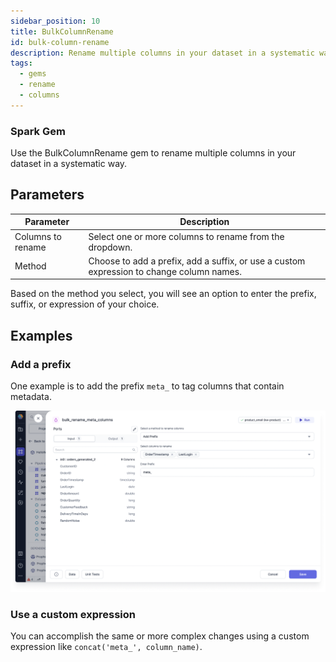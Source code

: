 ```yaml
---
sidebar_position: 10
title: BulkColumnRename
id: bulk-column-rename
description: Rename multiple columns in your dataset in a systematic way.
tags:
  - gems
  - rename
  - columns
---
```


<h3><span class="badge">Spark Gem</span></h3>

Use the BulkColumnRename gem to rename multiple columns in your dataset in a systematic way.

## Parameters

| Parameter         | Description                                                                              |
| ----------------- | ---------------------------------------------------------------------------------------- |
| Columns to rename | Select one or more columns to rename from the dropdown.                                  |
| Method            | Choose to add a prefix, add a suffix, or use a custom expression to change column names. |

Based on the method you select, you will see an option to enter the prefix, suffix, or expression of your choice.

## Examples

### Add a prefix

One example is to add the prefix `meta_` to tag columns that contain metadata.

![Add prefix to multiple columns](./img/bulk-add-prefix.png)

### Use a custom expression

You can accomplish the same or more complex changes using a custom expression like `concat('meta_', column_name)`.
